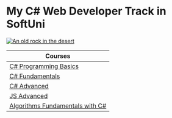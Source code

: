 # My C# Web Developer Track in SoftUni
[![An old rock in the desert](https://camo.githubusercontent.com/982926c013b95556197bcba404465ffd3ad5ecdb0cd76ea87e6828348570ed7c/687474703a2f2f696e6e6f766174696f6e73746172746572626f782e62672f77702d636f6e74656e742f75706c6f6164732f323031362f30352f536f6674756e695f6c6f676f5f74726173706172656e742e706e67)](https://softuni.bg/curriculum)

| Courses |
| ------ |
| [C# Programming Basics](https://judge.softuni.org/Contests/#!/List/ByCategory/245/CSharp-Basics) |
| [C# Fundamentals](https://judge.softuni.org/Contests/#!/List/ByCategory/149/CSharp-Fundamentals) |
| [C# Advanced](https://judge.softuni.org/Contests/#!/List/ByCategory/180/CSharp-Advanced) |
| [JS Advanced](https://judge.softuni.org/Contests/#!/List/ByCategory/304/JS-Advanced) |
| [Algorithms Fundamentals with C#](https://judge.softuni.org/Contests#!/List/ByCategory/278/Algorithms-Fundamentals) |

